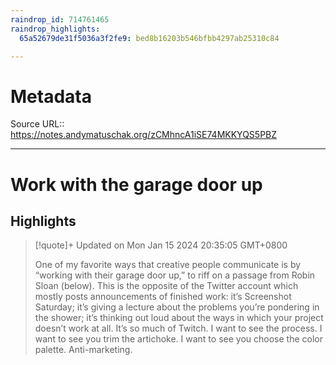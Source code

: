 ```yaml
---
raindrop_id: 714761465
raindrop_highlights:
  65a52679de31f5036a3f2fe9: bed8b16203b546bfbb4297ab25310c84

---
```


# Metadata
Source URL:: https://notes.andymatuschak.org/zCMhncA1iSE74MKKYQS5PBZ


---
# Work with the garage door up



## Highlights

> [!quote]+ Updated on Mon Jan 15 2024 20:35:05 GMT+0800
>
> One of my favorite ways that creative people communicate is by “working with their garage door up,” to riff on a passage from Robin Sloan (below). This is the opposite of the Twitter account which mostly posts announcements of finished work: it’s Screenshot Saturday; it’s giving a lecture about the problems you’re pondering in the shower; it’s thinking out loud about the ways in which your project doesn’t work at all. It’s so much of Twitch. I want to see the process. I want to see you trim the artichoke. I want to see you choose the color palette. Anti-marketing.
